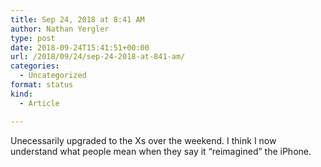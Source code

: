 ```yaml
---
title: Sep 24, 2018 at 8:41 AM
author: Nathan Yergler
type: post
date: 2018-09-24T15:41:51+00:00
url: /2018/09/24/sep-24-2018-at-841-am/
categories:
  - Uncategorized
format: status
kind:
  - Article

---
```

Unecessarily upgraded to the Xs over the weekend. I think I now understand what people mean when they say it &#8220;reimagined&#8221; the iPhone.